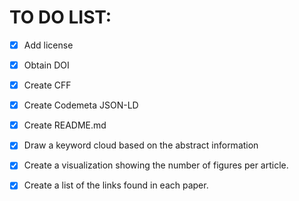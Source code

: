 # TO DO LIST:

- [x] Add license 

- [x] Obtain DOI

- [x] Create CFF

- [x] Create  Codemeta JSON-LD

- [x] Create README.md

- [x] Draw a keyword cloud based on the abstract information

- [x] Create a visualization showing the number of figures per article.
      
- [x] Create a list of the links found in each paper.

